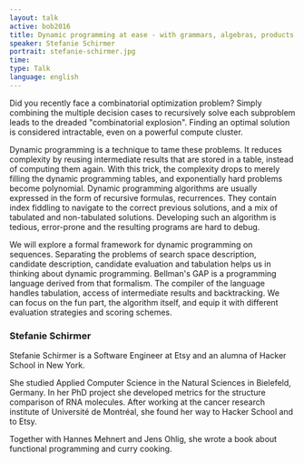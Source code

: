 ```yaml
---
layout: talk
active: bob2016
title: Dynamic programming at ease - with grammars, algebras, products
speaker: Stefanie Schirmer
portrait: stefanie-schirmer.jpg
time: 
type: Talk
language: english
---
```


Did you recently face a combinatorial optimization problem?
Simply combining the multiple decision cases to recursively solve each
subproblem leads to the dreaded "combinatorial explosion". Finding an
optimal solution is considered intractable, even on a powerful compute
cluster.

Dynamic programming is a technique to tame these problems. It reduces
complexity by reusing intermediate results that are stored in a table,
instead of computing them again. With this trick, the complexity drops
to merely filling the dynamic programming tables, and exponentially
hard problems become polynomial.
Dynamic programming algorithms are usually expressed in the form of
recursive formulas, recurrences. They contain index fiddling to
navigate to the correct previous solutions, and a mix of tabulated and
non-tabulated solutions.
Developing such an algorithm is tedious, error-prone and the resulting
programs are hard to debug.

We will explore a formal framework for dynamic programming on
sequences. Separating the problems of search space description,
candidate description, candidate evaluation and tabulation helps us in
thinking about dynamic programming.
Bellman's GAP is a programming language derived from that formalism.
The compiler of the language handles tabulation, access of
intermediate results and backtracking. We can focus on the fun part,
the algorithm itself, and equip it with different evaluation
strategies and scoring schemes.

### Stefanie Schirmer

Stefanie Schirmer is a Software Engineer at Etsy and an alumna of
Hacker School in New York.

She studied Applied Computer Science in the Natural Sciences in
Bielefeld, Germany. In her PhD project she developed metrics for the
structure comparison of RNA molecules. After working at the cancer
research institute of Université de Montréal, she found her way to
Hacker School and to Etsy.

Together with Hannes Mehnert and Jens Ohlig, she wrote a book about
functional programming and curry cooking.

